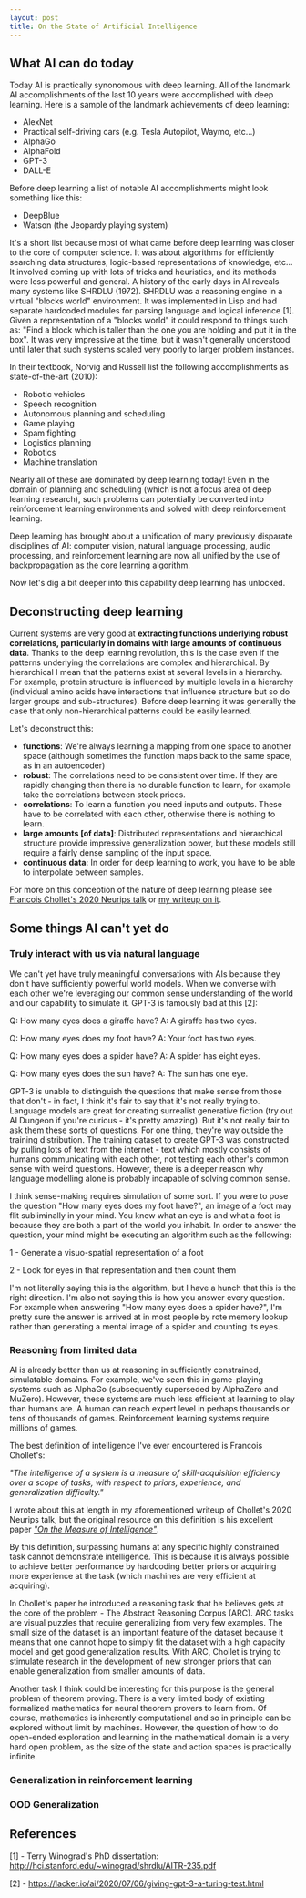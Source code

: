 ```yaml
---
layout: post
title: On the State of Artificial Intelligence
---
```


## What AI can do today

Today AI is practically synonomous with deep learning. All of the landmark AI accomplishments of the last 10 years were accomplished with deep learning. Here is a sample of the landmark achievements of deep learning:

- AlexNet
- Practical self-driving cars (e.g. Tesla Autopilot, Waymo, etc...)
- AlphaGo
- AlphaFold
- GPT-3
- DALL-E

Before deep learning a list of notable AI accomplishments might look something like this:

- DeepBlue
- Watson (the Jeopardy playing system)

It's a short list because most of what came before deep learning was closer to the core of computer science. It was about algorithms for efficiently searching data structures, logic-based representations of knowledge, etc... It involved coming up with lots of tricks and heuristics, and its methods were less powerful and general. A history of the early days in AI reveals many systems like SHRDLU (1972). SHRDLU was a reasoning engine in a virtual "blocks world" environment. It was implemented in Lisp and had separate hardcoded modules for parsing language and logical inference [1]. Given a representation of a "blocks world" it could respond to things such as: "Find a block which is taller than the one you are holding and put it in the box". It was very impressive at the time, but it wasn't generally understood until later that such systems scaled very poorly to larger problem instances.

In their textbook, Norvig and Russell list the following accomplishments as state-of-the-art (2010):

- Robotic vehicles
- Speech recognition
- Autonomous planning and scheduling
- Game playing
- Spam fighting
- Logistics planning
- Robotics
- Machine translation

Nearly all of these are dominated by deep learning today! Even in the domain of planning and scheduling (which is not a focus area of deep learning research), such problems can potentially be converted into reinforcement learning environments and solved with deep reinforcement learning.

Deep learning has brought about a unification of many previously disparate disciplines of AI: computer vision, natural language processing, audio processing, and reinforcement learning are now all unified by the use of backpropagation as the core learning algorithm.

Now let's dig a bit deeper into this capability deep learning has unlocked.

## Deconstructing deep learning

Current systems are very good at **extracting functions underlying robust correlations, particularly in domains with large amounts of continuous data**. Thanks to the deep learning revolution, this is the case even if the patterns underlying the correlations are complex and hierarchical. By hierarchical I mean that the patterns exist at several levels in a hierarchy. For example, protein structure is influenced by multiple levels in a hierarchy (individual amino acids have interactions that influence structure but so do larger groups and sub-structures). Before deep learning it was generally the case that only non-hierarchical patterns could be easily learned.

Let's deconstruct this:

- **functions**: We're always learning a mapping from one space to another space (although sometimes the function maps back to the same space, as in an autoencoder)
- **robust**: The correlations need to be consistent over time. If they are rapidly changing then there is no durable function to learn, for example take the correlations between stock prices.
- **correlations**: To learn a function you need inputs and outputs. These have to be correlated with each other, otherwise there is nothing to learn.
- **large amounts [of data]**: Distributed representations and hierarchical structure provide impressive generalization power, but these models still require a fairly dense sampling of the input space.
- **continuous data**: In order for deep learning to work, you have to be able to interpolate between samples.

For more on this conception of the nature of deep learning please see [Francois Chollet's 2020 Neurips talk](https://slideslive.com/38935790/abstraction-reasoning-in-ai-systems-modern-perspectives) or [my writeup on it](https://joepalermo.github.io/2021/01/10/talk-review-francois-chollet-neurips-2020.html).

## Some things AI can't yet do

### Truly interact with us via natural language

We can't yet have truly meaningful conversations with AIs because they don't have sufficiently powerful world models. When we converse with each other we're leveraging our common sense understanding of the world and our capability to simulate it. GPT-3 is famously bad at this [2]:

Q: How many eyes does a giraffe have?
A: A giraffe has two eyes.

Q: How many eyes does my foot have?
A: Your foot has two eyes.

Q: How many eyes does a spider have?
A: A spider has eight eyes.

Q: How many eyes does the sun have?
A: The sun has one eye.

GPT-3 is unable to distinguish the questions that make sense from those that don't - in fact, I think it's fair to say that it's not really trying to. Language models are great for creating surrealist generative fiction (try out AI Dungeon if you're curious - it's pretty amazing). But it's not really fair to ask them these sorts of questions. For one thing, they're way outside the training distribution. The training dataset to create GPT-3 was constructed by pulling lots of text from the internet - text which mostly consists of humans communicating with each other, not testing each other's common sense with weird questions. However, there is a deeper reason why language modelling alone is probably incapable of solving common sense.

I think sense-making requires simulation of some sort. If you were to pose the question "How many eyes does my foot have?", an image of a foot may flit subliminally in your mind. You know what an eye is and what a foot is because they are both a part of the world you inhabit. In order to answer the question, your mind might be executing an algorithm such as the following:

1 - Generate a visuo-spatial representation of a foot

2 - Look for eyes in that representation and then count them

I'm not literally saying this is the algorithm, but I have a hunch that this is the right direction. I'm also not saying this is how you answer every question. For example when answering "How many eyes does a spider have?", I'm pretty sure the answer is arrived at in most people by rote memory lookup rather than generating a mental image of a spider and counting its eyes.

### Reasoning from limited data

AI is already better than us at reasoning in sufficiently constrained, simulatable domains. For example, we've seen this in game-playing systems such as AlphaGo (subsequently superseded by AlphaZero and MuZero). However, these systems are much less efficient at learning to play than humans are. A human can reach expert level in perhaps thousands or tens of thousands of games. Reinforcement learning systems require millions of games.

The best definition of intelligence I've ever encountered is Francois Chollet's:

*"The intelligence of a system is a measure of skill-acquisition efficiency over a scope of tasks, with respect to priors, experience, and generalization difficulty."*

I wrote about this at length in my aforementioned writeup of Chollet's 2020 Neurips talk, but the original resource on this definition is his excellent paper [*"On the Measure of Intelligence"*](https://arxiv.org/abs/1911.01547).

By this definition, surpassing humans at any specific highly constrained task cannot demonstrate intelligence. This is because it is always possible to achieve better performance by hardcoding better priors or acquiring more experience at the task (which machines are very efficient at acquiring).

In Chollet's paper he introduced a reasoning task that he believes gets at the core of the problem - The Abstract Reasoning Corpus (ARC). ARC tasks are visual puzzles that require generalizing from very few examples. The small size of the dataset is an important feature of the dataset because it means that one cannot hope to simply fit the dataset with a high capacity model and get good generalization results. With ARC, Chollet is trying to stimulate research in the development of new stronger priors that can enable generalization from smaller amounts of data.

Another task I think could be interesting for this purpose is the general problem of theorem proving. There is a very limited body of existing formalized mathematics for neural theorem provers to learn from. Of course, mathematics is inherently computational and so in principle can be explored without limit by machines. However, the question of how to do open-ended exploration and learning in the mathematical domain is a very hard open problem, as the size of the state and action spaces is practically infinite.

### Generalization in reinforcement learning


### OOD Generalization

## References

[1] - Terry Winograd's PhD dissertation: http://hci.stanford.edu/~winograd/shrdlu/AITR-235.pdf

[2] - https://lacker.io/ai/2020/07/06/giving-gpt-3-a-turing-test.html
